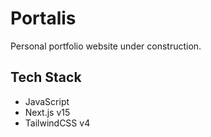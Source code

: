 # Portalis

Personal portfolio website under construction.

## Tech Stack

* JavaScript
* Next.js v15
* TailwindCSS v4
